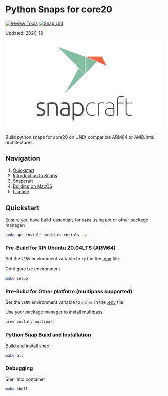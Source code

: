 # Python Snaps for core20
[![Review Tools](https://github.com/cSDes1gn/snaps/workflows/Review%20Tools/badge.svg)](https://github.com/cSDes1gn/snaps/actions?query=workflow%3A%22Review+Tools%22)
[![Snap Lint](https://github.com/cSDes1gn/snaps/workflows/Snap%20Lint/badge.svg)](https://github.com/cSDes1gn/snaps/actions?query=workflow%3A%22Snap+Lint%22)

Updated: 2020-12
![img](/docs/img/snapcraft-logo.jpg)

Build python snaps for core20 on UNIX compatible ARM64 or AMD/Intel architectures.

## Navigation
1. [Quickstart](#quickstart)
2. [Introduction to Snaps](docs/snap.md)
3. [Snapcraft](docs/snapcraft.md)
4. [Building on MacOS](/docs/README.md)
5. [License](/LICENSE)

## Quickstart
Ensure you have build-essentials for `make` using apt or other package manager:
```bash
sudo apt install build-essentials -y
```

### Pre-Build for RPi Ubuntu 20.04LTS (ARM64)
Set the `VENV` environment variable to `rpi` in the [.env](/.env) file.

Configure lxc environment
```bash
make setup
```

### Pre-Build for Other platform (multipass supported)
Set the `VENV` environment variable to `other` in the [.env](/.env) file.

Use your package manager to install multipass
```
brew install multipass
```

### Python Snap Build and Installation
Build and install snap
```bash
make all
```

### Debugging
Shell into container
```bash
make shell
```
